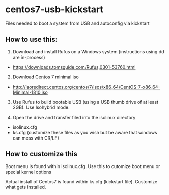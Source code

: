 # centos7-usb-kickstart
Files needed to boot a system from USB and autoconfig via kickstart

## How to use this:

1. Download and install Rufus on a Windows system (instructions using dd are in-process)
 * https://downloads.tomsguide.com/Rufus,0301-53760.html

2. Download Centos 7 minimal iso 
 * http://isoredirect.centos.org/centos/7/isos/x86_64/CentOS-7-x86_64-Minimal-1810.iso

3. Use Rufus to build bootable USB (using a USB thumb drive of at least 2GB). Use Isohybrid mode.

4. Open the drive and transfer filed into the isolinux directory
 * isolinux.cfg
 * ks.cfg
 (customize these files as you wish but be aware that windows can mess with CR/LF)

## How to customize this

Boot menu is found within isolinux.cfg. Use this to cutomize boot menu or special kernel options

Actual install of Centos7 is found within ks.cfg (kickstart file). Customize what gets installed.

